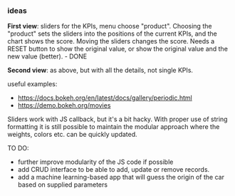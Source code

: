 ### ideas
__First view__: sliders for the KPIs, menu choose "product". Choosing the "product" sets the sliders into the positions of the current KPIs, and the chart shows the score.
Moving the sliders changes the score. Needs a RESET button to show the original value, or show the original value and the new value (better). - DONE

__Second view__: as above, but with all the details, not single KPIs.

useful examples: 
* https://docs.bokeh.org/en/latest/docs/gallery/periodic.html
* https://demo.bokeh.org/movies

Sliders work with JS callback, but it's a bit hacky. With proper use of string formatting it is still possible to maintain the modular approach where the weights, colors etc. can be quickly updated. 

TO DO:   
* further improve modularity of the JS code if possible
* add CRUD interface to be able to add, update or remove records.
* add a machine learning-based app that will guess the origin of the car based on supplied parameters

	